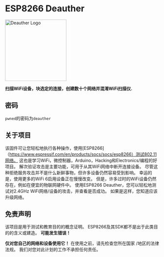 # ESP8266 Deauther

<img src='https://deauther.com/img/logo.png' alt='Deauther Logo' width='200' />

**扫描WiFi设备，块选定的连接，创建数十个网络并混淆WiFi扫描仪.**


## 密码

`pwned`的密码为`deauther`

## 关于项目

该固件可让您轻松地执行各种操作，使用[ESP8266]（https://www.espressif.com/en/products/socs/socs/esp8266）测试802.11网络。 
这也是学习WiFi，微控制器，Arduino，Hacking和Electronics/编程的好项目。
解次验证攻击是主要功能，可用于从其WiFi网络中断开连接设备。
尽管这种拒绝服务攻击并不是什么新鲜事物，但许多设备仍然容易受到影响。 幸运的是，使用更多的WiFi 6启用设备正在慢慢改变。 但是，许多过时的WiFi设备仍然存在，例如在便宜的物联网硬件中。
使用ESP8266 Deauther，您可以轻松地测试对2.4GHz WiFi网络/设备的攻击，并查看是否成功。 如果是这样，您知道应该升级网络。

## 免责声明

该项目是用于测试和教育目的的概念证明。
ESP8266及其SDK都不是出于此类目的的含义或建造。 **可能发生错误！**

**仅对您自己的网络和设备使用它！**
在使用之前，请先检查您所在国家 /地区的法律法规。
我们对您对此计划的工作不承担任何责任。
